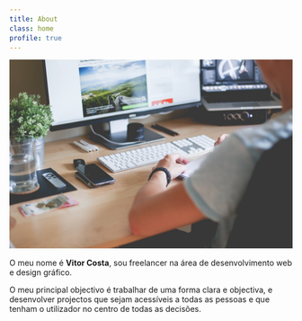 ```yaml
---
title: About
class: home
profile: true
---
```


![Working](../images/working.jpg)

O meu nome é **Vitor Costa**, sou freelancer na área de desenvolvimento web e design gráfico.

O meu principal objectivo é trabalhar de uma forma clara e objectiva, e desenvolver projectos que sejam acessíveis a todas as pessoas e que tenham o utilizador no centro de todas as decisões.